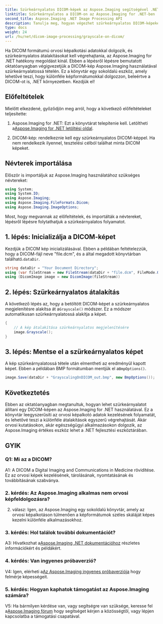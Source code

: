 ```yaml
---
title: Szürkeárnyalatos DICOM-képek az Aspose.Imaging segítségével .NET-hez
linktitle: Szürkeárnyalatos a DICOM-on az Aspose.Imaging for .NET-ben
second_title: Aspose.Imaging .NET Image Processing API
description: Tanulja meg, hogyan végezhet szürkeárnyalatos DICOM-képeket az Aspose.Imaging for .NET segítségével, amely egy hatékony képfeldolgozó könyvtár.
type: docs
weight: 24
url: /hu/net/dicom-image-processing/grayscale-on-dicom/
---
```

Ha DICOM formátumú orvosi képalkotási adatokkal dolgozik, és szürkeárnyalatos átalakításokat kell végrehajtania, az Aspose.Imaging for .NET hatékony megoldást kínál. Ebben a lépésről lépésre bemutatott oktatóanyagban végigvezetjük a DICOM-kép Aspose.Imaging használatával szürkeárnyalatossá tételén. Ez a könyvtár egy sokoldalú eszköz, amely lehetővé teszi, hogy különféle képformátumokkal dolgozzon, beleértve a DICOM-ot is, .NET környezetben. Kezdjük el!

## Előfeltételek

Mielőtt elkezdené, győződjön meg arról, hogy a következő előfeltételeket teljesítette:

1.  Aspose.Imaging for .NET: Ezt a könyvtárat telepítenie kell. Letöltheti a[Aspose.Imaging for .NET letöltési oldal](https://releases.aspose.com/imaging/net/).

2. DICOM-kép: rendelkeznie kell egy szürkeárnyalatos DICOM-képpel. Ha nem rendelkezik ilyennel, tesztelési célból találhat minta DICOM képeket.

## Névterek importálása

Először is importáljuk az Aspose.Imaging használatához szükséges névtereket:

```csharp
using System;
using System.IO;
using Aspose.Imaging;
using Aspose.Imaging.FileFormats.Dicom;
using Aspose.Imaging.ImageOptions;
```

Most, hogy megvannak az előfeltételek, és importálták a névtereket, lépésről lépésre folytathatjuk a szürkeárnyalatos folyamatot.

## 1. lépés: Inicializálja a DICOM-képet

 Kezdjük a DICOM kép inicializálásával. Ebben a példában feltételezzük, hogy a DICOM-fájl neve "file.dcm", és a által megadott könyvtárban található.`dataDir`.

```csharp
string dataDir = "Your Document Directory";
using (var fileStream = new FileStream(dataDir + "file.dcm", FileMode.Open, FileAccess.Read))
using (DicomImage image = new DicomImage(fileStream))
```

## 2. lépés: Szürkeárnyalatos átalakítás

 A következő lépés az, hogy a betöltött DICOM-képet a szürkeárnyalatos megjelenítésre alakítsa át a`Grayscale()` módszer. Ez a módszer automatikusan szürkeárnyalatossá alakítja a képet.

```csharp
{
    // A kép átalakítása szürkeárnyalatos megjelenítésére
    image.Grayscale();
}
```

## 3. lépés: Mentse el a szürkeárnyalatos képet

 A kép szürkeárnyalatossá tétele után elmentheti az eredményül kapott képet. Ebben a példában BMP formátumban mentjük el a`BmpOptions()`.

```csharp
image.Save(dataDir + "GrayscalingOnDICOM_out.bmp", new BmpOptions());
```

## Következtetés

Ebben az oktatóanyagban megtanultuk, hogyan lehet szürkeárnyalatot állítani egy DICOM-képen az Aspose.Imaging for .NET használatával. Ez a könyvtár leegyszerűsíti az orvosi képalkotó adatok kezelésének folyamatát, és lehetővé teszi a különféle átalakítások egyszerű végrehajtását. Akár orvosi kutatásokon, akár egészségügyi alkalmazásokon dolgozik, az Aspose.Imaging értékes eszköz lehet a .NET fejlesztési eszköztárában.

## GYIK

### Q1: Mi az a DICOM?

A1: A DICOM a Digital Imaging and Communications in Medicine rövidítése. Ez az orvosi képek kezelésének, tárolásának, nyomtatásának és továbbításának szabványa.

### 2. kérdés: Az Aspose.Imaging alkalmas nem orvosi képfeldolgozásra?

2. válasz: Igen, az Aspose.Imaging egy sokoldalú könyvtár, amely az orvosi képalkotáson túlmenően a képformátumok széles skáláját képes kezelni különféle alkalmazásokhoz.

### 3. kérdés: Hol találok további dokumentációt?

 A3: Hivatkozhat a[Aspose.Imaging .NET dokumentációhoz](https://reference.aspose.com/imaging/net/) részletes információkért és példákért.

### 4. kérdés: Van ingyenes próbaverzió?

 V4: Igen, elérheti a[Az Aspose.Imaging ingyenes próbaverziója](https://releases.aspose.com/) hogy felmérje képességeit.

### 5. kérdés: Hogyan kaphatok támogatást az Aspose.Imaging számára?

 V5: Ha bármilyen kérdése van, vagy segítségre van szüksége, keresse fel a[Aspose.Imaging fórum](https://forum.aspose.com/) hogy segítséget kérjen a közösségtől, vagy lépjen kapcsolatba a támogatási csapatával.